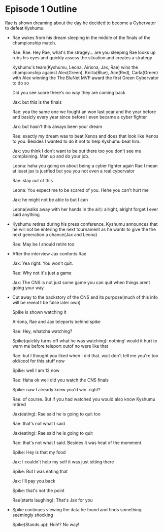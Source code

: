 # Episode 1 Outline

Rae is shown dreaming about the day he decided to become a Cybervator to defeat Kyshumu

- Rae wakes from his dream sleeping in the middle of the finals of the championship match.

  Rae. Rae. Hey Rae, what's the stragey... are you sleeping
  Rae looks up rubs his eyes and quickly assess the situation and creates a strategy

  Kyshumu's team(Kyshumu, Leona, Airiona, Jax, Rae) wins the championship against Alex(Green), Knilla(Blue), Ace(Red), Carla(Green) with Alex winning the The BluNet MVP award the first Green Cybervator to do so
 
  Did you see score there's no way they are coming back
 
  Jax: but this is the finals
 
  Rae: yea the same one we fought an won last year and the year before and basicly every year since before I even became a cyber fighter
 
  Jax: but hasn't this always been your dream
  
  Rae: exactly my dream was to beat Xenos and does that look like Xenos to you. Besides I wanted to do it not to help Kyshumu beat him.
 
  Jax: you think I don't want to be out there too you don't see me complaining. Man up and do your job.
 
  Leona: haha you going on about being a cyber fighter again Rae I mean at least jax is justfied but you you not even a real cybervator
 
  Rae: stay out of this

  Leona: You expect me to be scared of you. Hehe you can't hurt me
 
  Jax: he might not be able to but I can
 
  Leona(walks away with her hands in the air): alright, alright forget I ever said anything
  
- Kyshumu retires during his press conference. Kyshumu announces that he will not be entering the next tournament as he wants to give the the next generation a chance(Jax and Leona)

  Rae: May be I should retire too
  
- After the interview Jax confonts Rae
  
  Jax: Yea right. You won't quit.
  
  Rae: Why not it's just a game
  
  Jax: The CNS is not just some game you can quit when things arent going your way

- Cut away to the backstory of the CNS and its purpose(much of this info will be reveal t be false later own)

  Spike is shown watching it
  
  Airiona, Rae and Jax teleports behind spike
  
  Rae: Hey, whatcha watching?
  
  Spike(quickly turns off what he was watching): nothing! would it hurt to warn me before teleport outof no were like that
  
  Rae: but I thought you liked when I did that. wait don't tell me you're too old/cool for this stuff now
  
  Spike: well I am 12 now
  
  Rae: Haha ok well did you watch the CNS finals
  
  Spike: naw I already knew you'd win. right?
     
  Rae: of course. But if you had watched you would also know Kyshumu retired

  Jax(eating): Rae said he is going to quit too	

  Rae: that's not what I said     
  
  Jax(eating): Rae said he is going to quit
  
  Rae: that's not what I said. Besides it was heat of the momment
  
  Spike: Hey is that my food
  
  Jax: I couldn't help my self it was just sitting there
  
  Spike: But I was eating that
  
  Jax: I'll pay you back
  
  Spike: that's not the point
  
  Rae(starts laughing): That's Jax for you
  
- Spike continues viewing the data he found and finds something seemingly shocking
  
  Spike(Stands up): Huh!? No way!